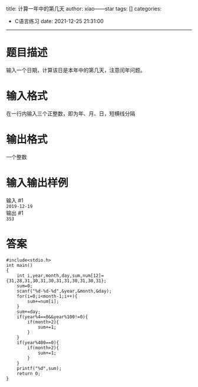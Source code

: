 title: 计算一年中的第几天
author: xiao——star
tags: []
categories:
  - C语言练习
date: 2021-12-25 21:31:00
---
# 题目描述
输入一个日期，计算该日是本年中的第几天，注意闰年问题。

# 输入格式
在一行内输入三个正整数，即为年、月、日，短横线分隔

# 输出格式
一个整数

# 输入输出样例
输入 #1  
`2019-12-19`  
输出 #1  
`353`  
# 答案
    #include<stdio.h>
    int main()
    {
        int i,year,month,day,sum,num[12]={31,28,31,30,31,30,31,31,30,31,30,31};
        sum=0;
        scanf("%d-%d-%d",&year,&month,&day);
        for(i=0;i<month-1;i++){
            sum+=num[i];
        }
        sum+=day;
        if(year%4==0&&year%100!=0){
            if(month>2){
                sum+=1;
            }
        }
        if(year%400==0){
            if(month>2){
                sum+=1;
            }
        }
        printf("%d",sum);
        return 0;
    }
